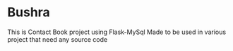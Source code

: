 # Bushra
This is Contact Book project using Flask-MySql
Made to be used in various project that need any source code
